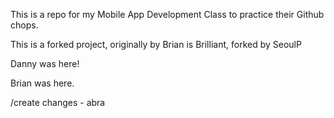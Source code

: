 This is a repo for my Mobile App Development Class to practice their Github chops.

This is a forked project, originally by Brian is Brilliant, forked by SeoulP

Danny was here! 

Brian was here.

/create changes - abra

